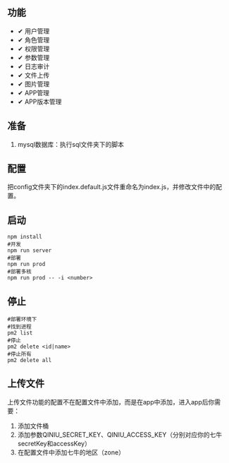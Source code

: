 ## 功能

- ✔ 用户管理
- ✔ 角色管理
- ✔ 权限管理
- ✔ 参数管理
- ✔ 日志审计
- ✔ 文件上传
- ✔ 图片管理
- ✔ APP管理
- ✔ APP版本管理

## 准备

1. mysql数据库：执行sql文件夹下的脚本

## 配置

把config文件夹下的index.default.js文件重命名为index.js，并修改文件中的配置。

## 启动

``` shell
npm install
#开发
npm run server
#部署
npm run prod
#部署多核
npm run prod -- -i <number>
```
## 停止
``` shell
#部署环境下
#找到进程
pm2 list
#停止
pm2 delete <id|name>
#停止所有
pm2 delete all
```
## 上传文件

上传文件功能的配置不在配置文件中添加，而是在app中添加，进入app后你需要：
1. 添加文件桶 
2. 添加参数QINIU_SECRET_KEY、QINIU_ACCESS_KEY（分别对应你的七牛secretKey和accessKey）
3. 在配置文件中添加七牛的地区（zone）
